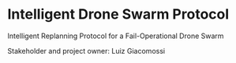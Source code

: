 # Intelligent Drone Swarm Protocol
Intelligent Replanning Protocol for a Fail-Operational Drone Swarm

Stakeholder and project owner: Luiz Giacomossi

